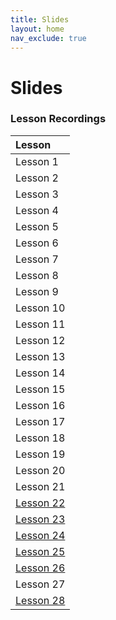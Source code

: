 ```yaml
---
title: Slides
layout: home
nav_exclude: true
---  
```


# Slides



### Lesson Recordings

| Lesson       |
|:-------------|
| Lesson 1     |
| Lesson 2     |
| Lesson 3     |
| Lesson 4     |
| Lesson 5     |
| Lesson 6     |
| Lesson 7     |
| Lesson 8     |
| Lesson 9     |
| Lesson 10    |
| Lesson 11    |
| Lesson 12    |
| Lesson 13    |
| Lesson 14    |
| Lesson 15    |
| Lesson 16    |
| Lesson 17    |
| Lesson 18    |
| Lesson 19    |
| Lesson 20    |
| Lesson 21    |
| <a href = "https://drive.google.com/file/d/1-U2WQjtmeB67a0B8a_EvWXNd5wsMCx2M/view?usp=sharing">Lesson 22 </a>|
| <a href = "https://drive.google.com/file/d/1JhysRZZb79AFdDTCnW1_H4zL_f55MaQA/view?usp=sharing">Lesson 23 </a>|
| <a href = "https://drive.google.com/file/d/1PBQsN2bB8BNdlph8hru4L0IHpzxD_-t0/view?usp=sharing">Lesson 24 </a>|
| <a href = "https://drive.google.com/file/d/17U-g539ZeYwmyPFMGfBROI5MaHzIKLXL/view?usp=sharing">Lesson 25 </a>|
| <a href = "https://drive.google.com/file/d/1yY7NnDJW6PMGLZyMj-YouNtb1aEy8o8R/view?usp=sharing">Lesson 26 </a>|
| Lesson 27    |
| <a href = "https://drive.google.com/file/d/1Fda2GndDaK2dsMJ_VVad4CXNDm1qxgy4/view?usp=sharing">Lesson 28 </a>|